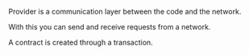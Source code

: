 Provider is a communication layer between the code and the network.

With this you can send and receive requests from a network.



A contract is created through a transaction.

